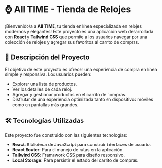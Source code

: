 # ⌚ All TIME - Tienda de Relojes

¡Bienvenido/a a **All TIME**, tu tienda en línea especializada en relojes modernos y elegantes! Este proyecto es una aplicación web desarrollada con **React** y **Tailwind CSS** que permite a los usuarios navegar por una colección de relojes y agregar sus favoritos al carrito de compras.

## 🚀 Descripción del Proyecto

El objetivo de este proyecto es ofrecer una experiencia de compra en línea simple y responsiva. Los usuarios pueden:

- Explorar una lista de productos.
- Ver los detalles de cada reloj.
- Agregar y gestionar productos en el carrito de compras.
- Disfrutar de una experiencia optimizada tanto en dispositivos móviles como en pantallas más grandes.

## 🛠️ Tecnologías Utilizadas

Este proyecto fue construido con las siguientes tecnologías:

- **React**: Biblioteca de JavaScript para construir interfaces de usuario.
- **React Router**: Para el manejo de rutas en la aplicación.
- **Tailwind CSS**: Framework CSS para diseño responsivo.
- **Local Storage**: Para persistir el estado del carrito de compras.
  


